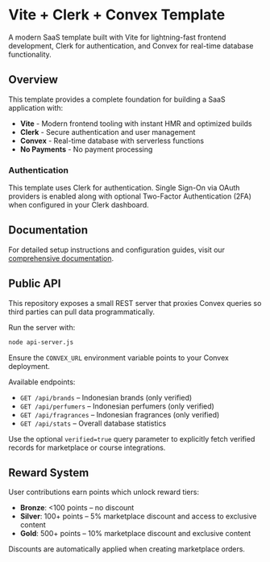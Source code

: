 # Vite + Clerk + Convex Template

A modern SaaS template built with Vite for lightning-fast frontend development, Clerk for authentication, and Convex for real-time database functionality.

## Overview

This template provides a complete foundation for building a SaaS application with:

- **Vite** - Modern frontend tooling with instant HMR and optimized builds
- **Clerk** - Secure authentication and user management
- **Convex** - Real-time database with serverless functions
- **No Payments** - No payment processing

### Authentication

This template uses Clerk for authentication. Single Sign-On via OAuth providers
is enabled along with optional Two-Factor Authentication (2FA) when configured
in your Clerk dashboard.

## Documentation

For detailed setup instructions and configuration guides, visit our [comprehensive documentation](https://tempolabsinc.mintlify.app/ViteClerkConvexStripe).
## Public API

This repository exposes a small REST server that proxies Convex queries so third parties can pull data programmatically.

Run the server with:

```bash
node api-server.js
```

Ensure the `CONVEX_URL` environment variable points to your Convex deployment.

Available endpoints:

- `GET /api/brands` – Indonesian brands (only verified)
- `GET /api/perfumers` – Indonesian perfumers (only verified)
- `GET /api/fragrances` – Indonesian fragrances (only verified)
- `GET /api/stats` – Overall database statistics

Use the optional `verified=true` query parameter to explicitly fetch verified
records for marketplace or course integrations.

## Reward System

User contributions earn points which unlock reward tiers:

- **Bronze**: <100 points – no discount
- **Silver**: 100+ points – 5% marketplace discount and access to exclusive content
- **Gold**: 500+ points – 10% marketplace discount and exclusive content

Discounts are automatically applied when creating marketplace orders.
